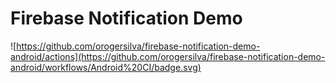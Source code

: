 # Firebase Notification Demo

![https://github.com/orogersilva/firebase-notification-demo-android/actions](https://github.com/orogersilva/firebase-notification-demo-android/workflows/Android%20CI/badge.svg)